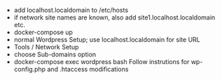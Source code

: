 - add localhost.localdomain to /etc/hosts
- if network site names are known, also add site1.localhost.localdomain etc.
- docker-compose up
- normal Wordpress Setup; use localhost.localdomain for site URL
- Tools / Network Setup
- choose Sub-domains option
- docker-compose exec wordpress bash
    Follow instrutions for wp-config.php and .htaccess modifications

